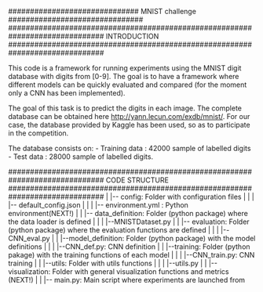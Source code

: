 ############################## MNIST challenge ###############################
##############################################################################
INTRODUCTION
##############################################################################

This code is a framework for running experiments using the MNIST digit database with
digits from [0-9]. The goal is to have a framework where different models can be quickly 
evaluated and compared (for the moment only a CNN has been implemented).

The goal of this task is to predict the digits in each image. The complete database 
can be obtained here http://yann.lecun.com/exdb/mnist/. For our case, the database
provided by Kaggle has been used, so as to participate in the competition.

The database consists on:
    - Training data : 42000 sample of labelled digits
    - Test data     : 28000 sample of labelled digits. 

##############################################################################
CODE STRUCTURE
##############################################################################
    |
    |-- config: Folder with configuration files
    |   |
    |   |-- default_config.json
    |   |
    |   |-- environment.yml : Python environment(NEXT!)
    |
    |
    |-- data_definition: Folder (python package) where the data loader is defined
    |   |
    |   |--MNISTDataset.py
    |
    |
    |-- evaluation: Folder (python package) where the evaluation functions are defined
    |   |
    |   |--CNN_eval.py
    |
    |
    |--model_definition: Folder (python package) with the model definitions
    |   |
    |   |--CNN_def.py: CNN definition
    |
    |
    |--training: Folder (python pakage) with the training functions of each model
    |   |
    |   |--CNN_train.py: CNN training
    |
    |
    |--utils: Folder with utils functions
    |   |
    |   |--utils.py 
    |
    |
    |-- visualization: Folder with general visualization functions and metrics (NEXT!)
    |
    |
    |-- main.py: Main script where experiments are launched from
    
    
